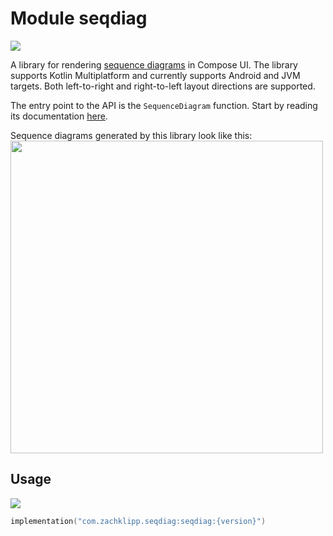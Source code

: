 # Module seqdiag

<a href="https://github.com/zach-klippenstein/compose-seqdiag/actions/workflows/ci.yml">
<img src="https://github.com/zach-klippenstein/compose-seqdiag/actions/workflows/ci.yml/badge.svg?branch=main">
</a>

A library for rendering [sequence diagrams](https://en.wikipedia.org/wiki/Sequence_diagram) in
Compose UI. The library supports Kotlin Multiplatform and currently supports Android and JVM
targets. Both left-to-right and right-to-left layout directions are supported.

The entry point to the API is the `SequenceDiagram` function. Start by reading its documentation
<a href="seqdiag/com.zachklipp.seqdiag/-sequence-diagram.html">here</a>.

Sequence diagrams generated by this library look like this:
<img src="https://github.com/zach-klippenstein/compose-seqdiag/raw/main/.assets/sample-diagram.png" width="500">

## Usage

<a href="https://search.maven.org/search?q=g:%22com.zachklipp.seqdiag%22">
<img src="https://img.shields.io/maven-central/v/com.zachklipp.seqdiag/seqdiag.svg?label=Maven%20Central">
</a>

```kotlin
implementation("com.zachklipp.seqdiag:seqdiag:{version}")
```